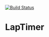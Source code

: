 [![Build Status](https://dev.azure.com/tonymeissner70/Test/_apis/build/status/tuke307.LapTimer?branchName=master)](https://dev.azure.com/tonymeissner70/Test/_build/latest?definitionId=1&branchName=master)

# LapTimer
